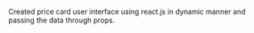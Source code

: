 Created price card user interface using react.js in dynamic manner and passing the data through props.